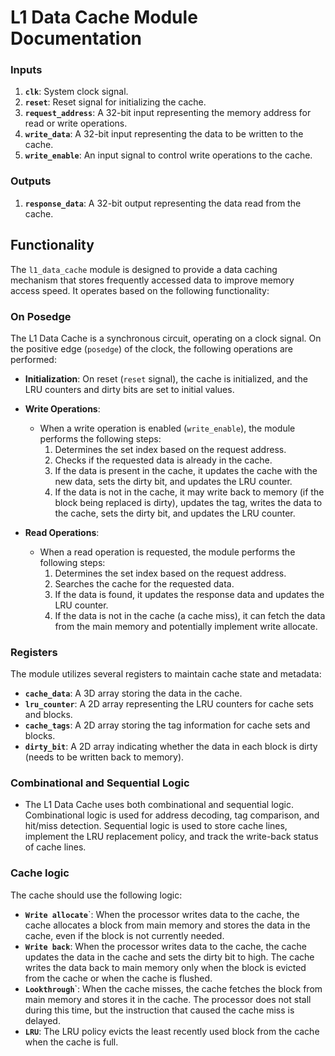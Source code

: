 # L1 Data Cache Module Documentation

### Inputs
1. **`clk`**: System clock signal.
2. **`reset`**: Reset signal for initializing the cache.
3. **`request_address`**: A 32-bit input representing the memory address for read or write operations.
4. **`write_data`**: A 32-bit input representing the data to be written to the cache.
5. **`write_enable`**: An input signal to control write operations to the cache.

### Outputs
1. **`response_data`**: A 32-bit output representing the data read from the cache.

## Functionality
The `l1_data_cache` module is designed to provide a data caching mechanism that stores frequently accessed data to improve memory access speed. It operates based on the following functionality:

### On Posedge

The L1 Data Cache is a synchronous circuit, operating on a clock signal. On the positive edge (`posedge`) of the clock, the following operations are performed:

- **Initialization**: On reset (`reset` signal), the cache is initialized, and the LRU counters and dirty bits are set to initial values.

- **Write Operations**:
  - When a write operation is enabled (`write_enable`), the module performs the following steps:
    1. Determines the set index based on the request address.
    2. Checks if the requested data is already in the cache.
    3. If the data is present in the cache, it updates the cache with the new data, sets the dirty bit, and updates the LRU counter.
    4. If the data is not in the cache, it may write back to memory (if the block being replaced is dirty), updates the tag, writes the data to the cache, sets the dirty bit, and updates the LRU counter.

- **Read Operations**:
  - When a read operation is requested, the module performs the following steps:
    1. Determines the set index based on the request address.
    2. Searches the cache for the requested data.
    3. If the data is found, it updates the response data and updates the LRU counter.
    4. If the data is not in the cache (a cache miss), it can fetch the data from the main memory and potentially implement write allocate.


### Registers
The module utilizes several registers to maintain cache state and metadata:

- **`cache_data`**: A 3D array storing the data in the cache.
- **`lru_counter`**: A 2D array representing the LRU counters for cache sets and blocks.
- **`cache_tags`**: A 2D array storing the tag information for cache sets and blocks.
- **`dirty_bit`**: A 2D array indicating whether the data in each block is dirty (needs to be written back to memory).

### Combinational and Sequential Logic

- The L1 Data Cache uses both combinational and sequential logic. Combinational logic is used for address decoding, tag comparison, and hit/miss detection. Sequential logic is used to store cache lines, implement the LRU replacement policy, and track the write-back status of cache lines.


### Cache logic
The cache should use the following logic:

- **`Write allocate`**`:  When the processor writes data to the cache, the cache allocates a block from main memory and stores the data in the cache, even if the block is not currently needed.
- **`Write back`**:       When the processor writes data to the cache, the cache updates the data in the cache and sets the dirty bit to high. The cache writes the data back to main memory only when the block is evicted from the cache or when the cache is flushed.
- **`Lookthrough`**`:     When the cache misses, the cache fetches the block from main memory and stores it in the cache. The processor does not stall during this time, but the instruction that caused the cache miss is delayed.
- **`LRU`**:              The LRU policy evicts the least recently used block from the cache when the cache is full.


